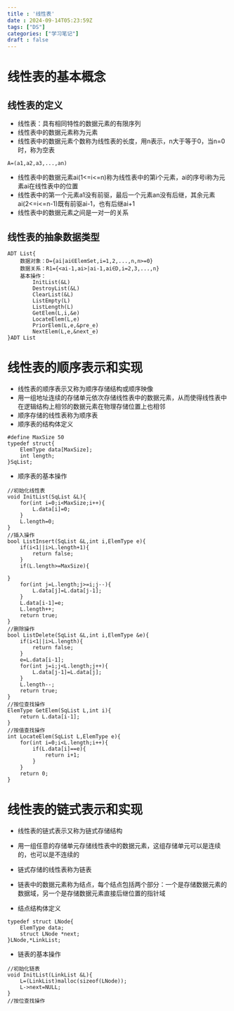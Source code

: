 ```yaml
---
title : '线性表'
date : 2024-09-14T05:23:59Z
tags: ["DS"]
categories: ["学习笔记"]
draft : false
---
```


# 线性表的基本概念

## 线性表的定义
- 线性表：具有相同特性的数据元素的有限序列
- 线性表中的数据元素称为元素
- 线性表中的数据元素个数称为线性表的长度，用n表示，n大于等于0，当n=0时，称为空表
```
A=(a1,a2,a3,...,an)
```
- 线性表中的数据元素ai(1<=i<=n)称为线性表中的第i个元素，ai的序号i称为元素ai在线性表中的位置
- 线性表中的第一个元素a1没有前驱，最后一个元素an没有后继，其余元素ai(2<=i<=n-1)既有前驱ai-1，也有后继ai+1
- 线性表中的数据元素之间是一对一的关系
## 线性表的抽象数据类型
```
ADT List{
    数据对象：D={ai|ai∈ElemSet,i=1,2,...,n,n>=0}
    数据关系：R1={<ai-1,ai>|ai-1,ai∈D,i=2,3,...,n}
    基本操作：
        InitList(&L)
        DestroyList(&L)
        ClearList(&L)
        ListEmpty(L)
        ListLength(L)
        GetElem(L,i,&e)
        LocateElem(L,e)
        PriorElem(L,e,&pre_e)
        NextElem(L,e,&next_e)
}ADT List
```
# 线性表的顺序表示和实现
- 线性表的顺序表示又称为顺序存储结构或顺序映像
- 用一组地址连续的存储单元依次存储线性表中的数据元素，从而使得线性表中在逻辑结构上相邻的数据元素在物理存储位置上也相邻
- 顺序存储的线性表称为顺序表
- 顺序表的结构体定义
```
#define MaxSize 50
typedef struct{
    ElemType data[MaxSize];
    int length;
}SqList;
```
- 顺序表的基本操作
```
//初始化线性表
void InitList(SqList &L){
    for(int i=0;i<MaxSize;i++){
        L.data[i]=0;
    }
    L.length=0;
}
//插入操作
bool ListInsert(SqList &L,int i,ElemType e){
    if(i<1||i>L.length+1){
        return false;
    }
    if(L.length>=MaxSize){
    
}
    for(int j=L.length;j>=i;j--){
        L.data[j]=L.data[j-1];
    }
    L.data[i-1]=e;
    L.length++;
    return true;
}
//删除操作
bool ListDelete(SqList &L,int i,ElemType &e){
    if(i<1||i>L.length){
        return false;
    }
    e=L.data[i-1];
    for(int j=i;j<L.length;j++){
        L.data[j-1]=L.data[j];
    }
    L.length--;
    return true;
}
//按位查找操作
ElemType GetElem(SqList L,int i){
    return L.data[i-1];
}
//按值查找操作
int LocateElem(SqList L,ElemType e){
    for(int i=0;i<L.length;i++){
        if(L.data[i]==e){
            return i+1;
        }
    }
    return 0;
}
```
# 线性表的链式表示和实现
- 线性表的链式表示又称为链式存储结构
- 用一组任意的存储单元存储线性表中的数据元素，这组存储单元可以是连续的，也可以是不连续的
- 链式存储的线性表称为链表
- 链表中的数据元素称为结点，每个结点包括两个部分：一个是存储数据元素的数据域，另一个是存储数据元素直接后继位置的指针域

- 结点结构体定义
```
typedef struct LNode{
    ElemType data;
    struct LNode *next;
}LNode,*LinkList;
```
- 链表的基本操作
```
//初始化链表
void InitList(LinkList &L){
    L=(LinkList)malloc(sizeof(LNode));
    L->next=NULL;
}
//按位查找操作


